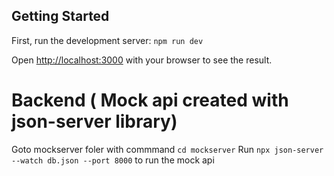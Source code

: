 ## Getting Started

First, run the development server:
`npm run dev`


Open [http://localhost:3000](http://localhost:3000) with your browser to see the result.

# Backend ( Mock api created with json-server library)
Goto mockserver foler with commmand `cd mockserver` 
Run `npx json-server --watch db.json --port 8000` to run the mock api 
